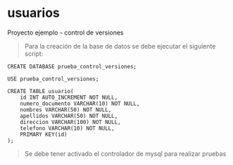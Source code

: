 # usuarios
Proyecto ejemplo - control de versiones

> Para la creación de la base de datos se debe ejecutar el siguiente script:

```mysql
CREATE DATABASE prueba_control_versiones;

USE prueba_control_versiones;

CREATE TABLE usuario(
	id INT AUTO_INCREMENT NOT NULL,
	numero_documento VARCHAR(10) NOT NULL,
	nombres VARCHAR(50) NOT NULL,
	apellidos VARCHAR(50) NOT NULL,
	direccion VARCHAR(100) NOT NULL,
	telefono VARCHAR(10) NOT NULL,
	PRIMARY KEY(id)
);

```

> Se debe tener activado el controlador de mysql para realizar pruebas
